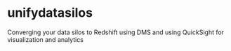 # unifydatasilos
Converging your data silos to Redshift using DMS and using QuickSight for visualization and analytics
